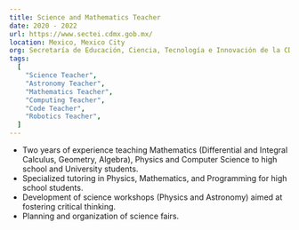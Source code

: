 ```yaml
---
title: Science and Mathematics Teacher
date: 2020 - 2022
url: https://www.sectei.cdmx.gob.mx/
location: Mexico, Mexico City
org: Secretaría de Educación, Ciencia, Tecnología e Innovación de la CDMX.
tags:
  [
    "Science Teacher",
    "Astronomy Teacher",
    "Mathematics Teacher",
    "Computing Teacher",
    "Code Teacher",
    "Robotics Teacher",
  ]
---
```


- Two years of experience teaching Mathematics (Differential and Integral Calculus, Geometry, Algebra), Physics and Computer Science to high school and University students.
- Specialized tutoring in Physics, Mathematics, and Programming for high school students.
- Development of science workshops (Physics and Astronomy) aimed at fostering critical thinking.
- Planning and organization of science fairs.
